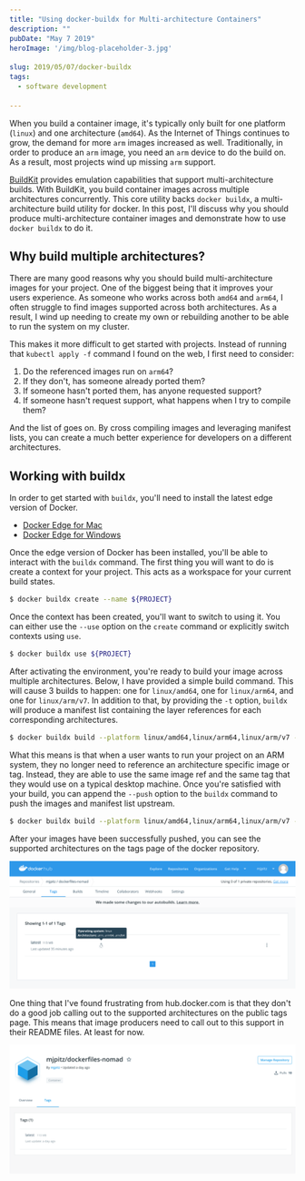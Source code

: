 ```yaml
---
title: "Using docker-buildx for Multi-architecture Containers"
description: ""
pubDate: "May 7 2019"
heroImage: '/img/blog-placeholder-3.jpg'

slug: 2019/05/07/docker-buildx
tags:
  - software development

---
```


When you build a container image, it's typically only built for one platform (`linux`) and one architecture (`amd64`).
As the Internet of Things continues to grow, the demand for more `arm` images increased as well.
Traditionally, in order to produce an `arm` image, you need an `arm` device to do the build on.
As a result, most projects wind up missing `arm` support.

[BuildKit](https://github.com/moby/buildkit) provides emulation capabilities that support multi-architecture builds.
With BuildKit, you build container images across multiple architectures concurrently.
This core utility backs `docker buildx`, a multi-architecture build utility for docker.
In this post, I'll discuss why you should produce multi-architecture container images and demonstrate how to use `docker buildx` to do it.

<!--more-->

## Why build multiple architectures?

There are many good reasons why you should build multi-architecture images for your project.
One of the biggest being that it improves your users experience.
As someone who works across both `amd64` and `arm64`, I often struggle to find images supported across both architectures.
As a result, I wind up needing to create my own or rebuilding another to be able to run the system on my cluster.

This makes it more difficult to get started with projects.
Instead of running that `kubectl apply -f` command I found on the web, I first need to consider:

1. Do the referenced images run on `arm64`?
1. If they don't, has someone already ported them?
1. If someone hasn't ported them, has anyone requested support?
1. If someone hasn't request support, what happens when I try to compile them?

And the list of goes on.
By cross compiling images and leveraging manifest lists, you can create a much better experience for developers on a different architectures.

## Working with buildx

In order to get started with `buildx`, you'll need to install the latest edge version of Docker.

* [Docker Edge for Mac](https://docs.docker.com/docker-for-mac/edge-release-notes/)
* [Docker Edge for Windows](https://docs.docker.com/docker-for-windows/edge-release-notes/)

Once the edge version of Docker has been installed, you'll be able to interact with the `buildx` command.
The first thing you will want to do is create a context for your project.
This acts as a workspace for your current build states.

```bash
$ docker buildx create --name ${PROJECT}
```

Once the context has been created, you'll want to switch to using it.
You can either use the `--use` option on the `create` command or explicitly switch contexts using `use`.

```bash
$ docker buildx use ${PROJECT}
```

After activating the environment, you're ready to build your image across multiple architectures.
Below, I have provided a simple build command.
This will cause 3 builds to happen: one for `linux/amd64`, one for `linux/arm64`, and one for `linux/arm/v7`.
In addition to that, by providing the `-t` option, `buildx` will produce a manifest list containing the layer references for each corresponding architectures.

```bash
$ docker buildx build --platform linux/amd64,linux/arm64,linux/arm/v7 -t ${PROJECT}:${VERSION} .
```

What this means is that when a user wants to run your project on an ARM system, they no longer need to reference an architecture specific image or tag.
Instead, they are able to use the same image ref and the same tag that they would use on a typical desktop machine.
Once you're satisfied with your build, you can append the `--push` option to the `buildx` command to push the images and manifest list upstream.

```bash
$ docker buildx build --platform linux/amd64,linux/arm64,linux/arm/v7 -t ${PROJECT}:${VERSION} . --push
```

After your images have been successfully pushed, you can see the supported architectures on the tags page of the docker repository.

![multiarch-container-image.png](/img/multiarch-container-image.png)

One thing that I've found frustrating from hub.docker.com is that they don't do a good job calling out to the supported architectures on the public tags page.
This means that image producers need to call out to this support in their README files.
At least for now.

![multiarch-container-public.png](/img/multiarch-container-public.png)


